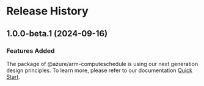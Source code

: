 # Release History
    
## 1.0.0-beta.1 (2024-09-16)

### Features Added

The package of @azure/arm-computeschedule is using our next generation design principles. To learn more, please refer to our documentation [Quick Start](https://aka.ms/azsdk/js/mgmt/quickstart).
